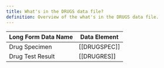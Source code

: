 ```yaml
---
title: What's in the DRUGS data file?
definition: Overview of the what's in the DRUGS data file.
---
```

| Long Form Data Name | Data Element |
| ------------------- | ------------ |
| Drug Specimen       | [[DRUGSPEC]] |
| Drug Test Result    | [[DRUGRES]]  |

